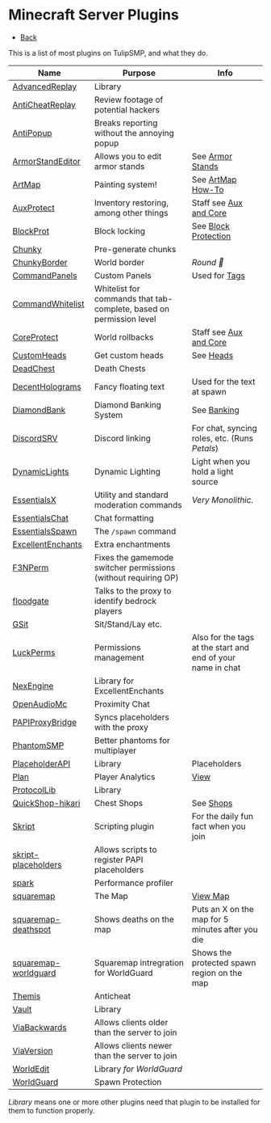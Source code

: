# Minecraft Server Plugins

- [Back](/tech)

This is a list of most plugins on TulipSMP, and what they do.

Name                                                          | Purpose | Info
--------------------------------------------------------------|---------|------
[AdvancedReplay](https://www.spigotmc.org/resources/52849/)   | Library
[AntiCheatReplay](https://www.spigotmc.org/resources/97845/)  | Review footage of potential hackers
[AntiPopup](https://www.spigotmc.org/resources/103782/)       | Breaks reporting without the annoying popup
[ArmorStandEditor](https://www.spigotmc.org/resources/94503/) | Allows you to edit armor stands | See [Armor Stands](/docs/armorstands)
[ArtMap](https://gitlab.com/BlockStack/ArtMap)                | Painting system! | See [ArtMap How-To](/docs/artmap)
[AuxProtect](https://www.spigotmc.org/resources/99147/)       | Inventory restoring, among other things | Staff see [Aux and Core](/docs/staff/ap-and-co)
[BlockProt](https://www.spigotmc.org/resources/87829/)        | Block locking | See [Block Protection](/docs/blockprot)
[Chunky](https://www.spigotmc.org/resources/81534/)           | Pre-generate chunks
[ChunkyBorder](https://www.spigotmc.org/resources/84278/)     | World border | *Round 👀*
[CommandPanels](https://www.spigotmc.org/resources/67788/)    | Custom Panels | Used for [Tags](/docs/tags)
[CommandWhitelist](https://www.spigotmc.org/resources/81326/) | Whitelist for commands that tab-complete, based on permission level
[CoreProtect](https://www.spigotmc.org/resources/8631/)       | World rollbacks | Staff see [Aux and Core](/docs/staff/ap-and-co)
[CustomHeads](https://www.spigotmc.org/resources/29057/)      | Get custom heads  | See [Heads](/docs/heads)
[DeadChest](https://dev.bukkit.org/projects/dead-chest)       | Death Chests
[DecentHolograms](https://www.spigotmc.org/resources/96927/)  | Fancy floating text | Used for the text at spawn
[DiamondBank](https://www.spigotmc.org/resources/72020/)      | Diamond Banking System | See [Banking](/docs/banking)
[DiscordSRV](https://www.spigotmc.org/resources/18494/)       | Discord linking | For chat, syncing roles, etc. (Runs *Petals*)
[DynamicLights](https://www.spigotmc.org/resources/110707/)   | Dynamic Lighting | Light when you hold a light source
[EssentialsX](https://essentialsx.net/downloads.html)         | Utility and standard moderation commands | *Very Monolithic.*
[EssentialsChat](https://essentialsx.net/downloads.html)      | Chat formatting
[EssentialsSpawn](https://essentialsx.net/downloads.html)     | The `/spawn` command
[ExcellentEnchants](https://www.spigotmc.org/resources/61693/) | Extra enchantments 
[F3NPerm](https://www.spigotmc.org/resources/f3nperm.46461/)  | Fixes the gamemode switcher permissions (without requiring OP)
[floodgate](https://geysermc.org/download#spigot)             | Talks to the proxy to identify bedrock players
[GSit](https://www.spigotmc.org/resources/62325/)             | Sit/Stand/Lay etc.
[LuckPerms](https://www.spigotmc.org/resources/28140/)        | Permissions management | Also for the tags at the start and end of your name in chat
[NexEngine](https://github.com/nulli0n/NexEngine-spigot/releases) | Library for ExcellentEnchants
[OpenAudioMc](https://openaudiomc.net/)                       | Proximity Chat
[PAPIProxyBridge](https://www.spigotmc.org/resources/108415/) | Syncs placeholders with the proxy
[PhantomSMP](https://www.spigotmc.org/resources/59721/)       | Better phantoms for multiplayer
[PlaceholderAPI](https://www.spigotmc.org/resources/6245/)    | Library | Placeholders
[Plan](https://www.spigotmc.org/resources/plan-player-analytics.32536/) | Player Analytics | [View](/analytics)
[ProtocolLib](https://ci.dmulloy2.net/job/ProtocolLib/)       | Library
[QuickShop-hikari](https://modrinth.com/plugin/quickshop-hikari) | Chest Shops | See [Shops](/docs/shops)
[Skript](https://github.com/SkriptLang/Skript/releases)       | Scripting plugin | For the daily fun fact when you join
[skript-placeholders](https://github.com/APickledWalrus/skript-placeholders/releases) | Allows scripts to register PAPI placeholders
[spark](https://www.spigotmc.org/resources/57242/)            | Performance profiler
[squaremap](https://github.com/jpenilla/squaremap/releases)   | The Map | [View Map](/map)
[squaremap-deathspot](https://github.com/jpenilla/squaremap-addons) | Shows deaths on the map | Puts an X on the map for 5 minutes after you die
[squaremap-worldguard](https://github.com/jpenilla/squaremap-addons) | Squaremap intregration for WorldGuard | Shows the protected spawn region on the map
[Themis](https://www.spigotmc.org/resources/90766/)           | Anticheat
[Vault](https://www.spigotmc.org/resources/34315/)            | Library
[ViaBackwards](https://www.spigotmc.org/resources/27448/)     | Allows clients older than the server to join
[ViaVersion](https://www.spigotmc.org/resources/19254/)       | Allows clients newer than the server to join
[WorldEdit](https://dev.bukkit.org/projects/worldedit)        | Library *for WorldGuard*
[WorldGuard](https://dev.bukkit.org/projects/worldguard/)     | Spawn Protection

<!--- [Shopkeepers](https://www.spigotmc.org/resources/80756/)      | Shopkeeper villagers | See [Shopkeepers](/docs/shopkeepers)--->

*Library* means one or more other plugins need that plugin to be installed for them to function properly.
